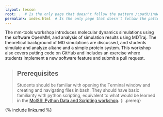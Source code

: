 ```yaml
---
layout: lesson
root: .  # Is the only page that doesn't follow the pattern /:path/index.html
permalink: index.html  # Is the only page that doesn't follow the pattern /:path/index.html
---
```

The mm-tools workshop introduces molecular dynamics simulations using the software OpenMM, and analysis of simulation results using MDTraj. The theoretical background of MD simulations are discussed, and students simulate and analyze alkane and a simple protein system. This workshop also covers putting code on GitHub and includes an exercise where students implement a new software feature and submit a pull request.

> ## Prerequisites
>
> Students should be familiar with opening the Terminal window and creating and navigating files in bash.  They should have basic familiarity with python scripting, equivalent to what would be learned in the [MolSSI Python Data and Scripting workshop](http://education.molssi.org/python_scripting_cms/).
{: .prereq}

{% include links.md %}
